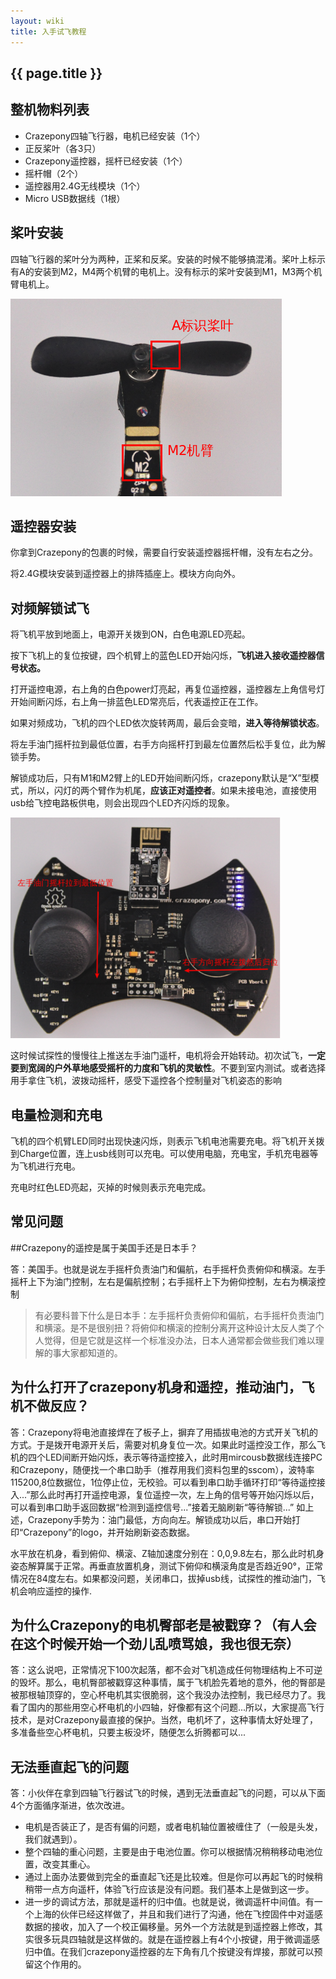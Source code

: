 ```yaml
---
layout: wiki
title: 入手试飞教程
---
```


## {{ page.title }}

## 整机物料列表

* Crazepony四轴飞行器，电机已经安装（1个）
* 正反桨叶（各3只）
* Crazepony遥控器，摇杆已经安装（1个）
* 摇杆帽（2个）
* 遥控器用2.4G无线模块（1个）
* Micro USB数据线（1根）

## 桨叶安装
四轴飞行器的桨叶分为两种，正桨和反桨。安装的时候不能够搞混淆。桨叶上标示有A的安装到M2，M4两个机臂的电机上。没有标示的桨叶安装到M1，M3两个机臂电机上。

![](/assets/img/user-guide-1.png)

## 遥控器安装
你拿到Crazepony的包裹的时候，需要自行安装遥控器摇杆帽，没有左右之分。

将2.4G模块安装到遥控器上的排阵插座上。模块方向向外。

## 对频解锁试飞
将飞机平放到地面上，电源开关拨到ON，白色电源LED亮起。

按下飞机上的复位按键，四个机臂上的蓝色LED开始闪烁，**飞机进入接收遥控器信号状态。**

打开遥控电源，右上角的白色power灯亮起，再复位遥控器，遥控器左上角信号灯开始间断闪烁，右上角一排蓝色LED常亮后，代表遥控正在工作。

如果对频成功，飞机的四个LED依次旋转两周，最后会变暗，**进入等待解锁状态**。

将左手油门摇杆拉到最低位置，右手方向摇杆打到最左位置然后松手复位，此为解锁手势。

解锁成功后，只有M1和M2臂上的LED开始间断闪烁，crazepony默认是“X”型模式，所以，闪灯的两个臂作为机尾，**应该正对遥控者**。如果未接电池，直接使用usb给飞控电路板供电，则会出现四个LED齐闪烁的现象。


![](/assets/img/user-guide-2.png)

这时候试探性的慢慢往上推送左手油门遥杆，电机将会开始转动。初次试飞，**一定要到宽阔的户外草地感受摇杆的力度和飞机的灵敏性**。不要到室内测试。或者选择用手拿住飞机，波拨动摇杆，感受下遥控各个控制量对飞机姿态的影响

## 电量检测和充电
飞机的四个机臂LED同时出现快速闪烁，则表示飞机电池需要充电。将飞机开关拨到Charge位置，连上usb线则可以充电。可以使用电脑，充电宝，手机充电器等为飞机进行充电。

充电时红色LED亮起，灭掉的时候则表示充电完成。

## 常见问题

##Crazepony的遥控是属于美国手还是日本手？
 
答：美国手。也就是说左手摇杆负责油门和偏航，右手摇杆负责俯仰和横滚。左手摇杆上下为油门控制，左右是偏航控制；右手摇杆上下为俯仰控制，左右为横滚控制

> 有必要科普下什么是日本手：左手摇杆负责俯仰和偏航，右手摇杆负责油门和横滚。是不是很别扭？将俯仰和横滚的控制分离开这种设计太反人类了个人觉得，但是它就是这样一个标准没办法，日本人通常都会做些我们难以理解的事大家都知道的。
 
## 为什么打开了crazepony机身和遥控，推动油门，飞机不做反应？

答：Crazepony将电池直接焊在了板子上，摒弃了用插拔电池的方式开关飞机的方式。于是拨开电源开关后，需要对机身复位一次。如果此时遥控没工作，那么飞机的四个LED间断开始闪烁，表示等待遥控接入，此时用mircousb数据线连接PC和Crazepony，随便找一个串口助手（推荐用我们资料包里的sscom），波特率115200,8位数据位，1位停止位，无校验。可以看到串口助手循环打印“等待遥控接入...”那么此时再打开遥控电源，复位遥控一次，左上角的信号等开始闪烁以后，可以看到串口助手返回数据“检测到遥控信号...”接着无脑刷新“等待解锁...” 如上述，Crazepony手势为：油门最低，方向向左。解锁成功以后，串口开始打印“Crazepony”的logo，并开始刷新姿态数据。

水平放在机身，看到俯仰、横滚、Z轴加速度分别在：0,0,9.8左右，那么此时机身姿态解算属于正常。再垂直放置机身，测试下俯仰和横滚角度是否趋近90°，正常情况在84度左右。如果都没问题，关闭串口，拔掉usb线，试探性的推动油门，飞机会响应遥控的操作.

## 为什么Crazepony的电机臀部老是被戳穿？（有人会在这个时候开始一个劲儿乱喷骂娘，我也很无奈）

答：这么说吧，正常情况下100次起落，都不会对飞机造成任何物理结构上不可逆的毁坏。那么，电机臀部被戳穿这种事情，属于飞机脸先着地的意外，他的臀部是被那根轴顶穿的，空心杯电机其实很脆弱，这个我没办法控制，我已经尽力了。我看了国内的那些用空心杯电机的小四轴，好像都有这个问题...所以，大家提高飞行技术，是对Crazepony最直接的保护。当然，电机坏了，这种事情太好处理了，多准备些空心杯电机，只要主板没坏，随便怎么折腾都可以...


## 无法垂直起飞的问题
答：小伙伴在拿到四轴飞行器试飞的时候，遇到无法垂直起飞的问题，可以从下面4个方面循序渐进，依次改进。

* 电机是否装正了，是否有偏的问题，或者电机轴位置被缠住了（一般是头发，我们就遇到）。
* 整个四轴的重心问题，主要是由于电池位置。你可以根据情况稍稍移动电池位置，改变其重心。
* 通过上面办法要做到完全的垂直起飞还是比较难。但是你可以再起飞的时候稍稍带一点方向遥杆，体验飞行应该是没有问题。我们基本上是做到这一步。
* 进一步的调试方法，那就是遥杆的归中值。也就是说，微调遥杆中间值。有一个上海的伙伴已经这样做了，并且和我们进行了沟通，他在飞控固件中对遥感数据的接收，加入了一个校正偏移量。另外一个方法就是到遥控器上修改，其实很多玩具四轴就是这样做的。就是在遥控器上有4个小按键，用于微调遥感归中值。在我们crazepony遥控器的左下角有几个按键没有焊接，那就可以预留这个作用的。
